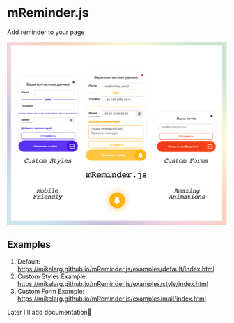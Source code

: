 # mReminder.js
Add reminder to your page

![mReminder Logo](src/img/logo.jpg)
## Examples
1. Default: https://mikelarg.github.io/mReminder.js/examples/default/index.html
2. Custom Styles Example: https://mikelarg.github.io/mReminder.js/examples/style/index.html
3. Custom Form Example: https://mikelarg.github.io/mReminder.js/examples/mail/index.html

Later I'll add documentation:turtle:
